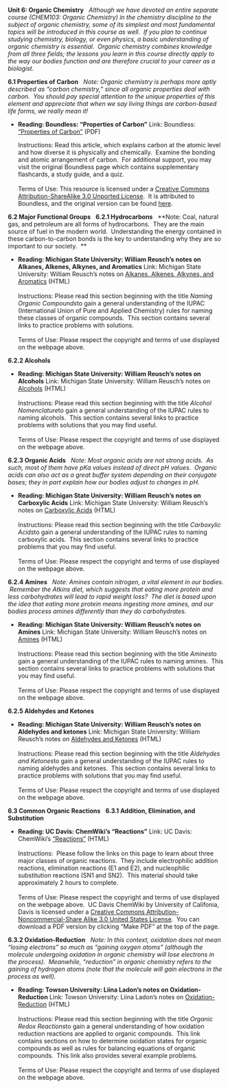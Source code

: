 **Unit 6: Organic Chemistry** <span id="6"></span> 
*Although we have devoted an entire separate course (CHEM103: Organic
Chemistry) in the chemistry discipline to the subject of organic
chemistry, some of its simplest and most fundamental topics will be
introduced in this course as well.  If you plan to continue studying
chemistry, biology, or even physics, a basic understanding of organic
chemistry is essential.  Organic chemistry combines knowledge from all
three fields; the lessons you learn in this course directly apply to the
way our bodies function and are therefore crucial to your career as a
biologist.*

**6.1 Properties of Carbon** <span id="6.1"></span> 
*Note: Organic chemistry is perhaps more aptly described as “carbon
chemistry,” since all organic properties deal with carbon.  You should
pay special attention to the unique properties of this element and
appreciate that when we say living things are carbon-based life forms,
we really mean it!*

-   **Reading: Boundless: “Properties of Carbon”**
    Link: Boundless: [“Properties of
    Carbon”](http://www.saylor.org/site/wp-content/uploads/2013/03/Chem102-6.1-Properties-of-Carbon.pdf)
    (PDF)  
      
     Instructions: Read this article, which explains carbon at the
    atomic level and how diverse it is physically and chemically.
     Examine the bonding and atomic arrangement of carbon.  For
    additional support, you may visit the original Boundless page which
    contains supplementary flashcards, a study guide, and a quiz.  
        
     Terms of Use: This resource is licensed under a [Creative Commons
    Attribution-ShareAlike 3.0 Unported
    License](http://creativecommons.org/licenses/by-sa/3.0/).  It is
    attributed to Boundless, and the original version can be
    found [here](https://www.boundless.com/chemistry/nonmetallic-elements/carbon/properties-carbon/).

**6.2 Major Functional Groups** <span id="6.2"></span> 
**6.2.1 Hydrocarbons** <span id="6.2.1"></span> 
**Note: Coal, natural gas, and petroleum are all forms of hydrocarbons.
 They are the main source of fuel in the modern world.  Understanding
the energy contained in these carbon-to-carbon bonds is the key to
understanding why they are so important to our society.  **

-   **Reading: Michigan State University: William Reusch’s notes on
    Alkanes, Alkenes, Alkynes, and Aromatics**
    Link: Michigan State University: William Reusch’s notes on [Alkanes,
    Alkenes, Alkynes, and
    Aromatics](http://www2.chemistry.msu.edu/faculty/reusch/VirtTxtJml/nomen1.htm#nom1) (HTML)  
        
     Instructions: Please read this section beginning with the title
    *Naming Organic Compounds*to gain a general understanding of the
    IUPAC (International Union of Pure and Applied Chemistry) rules for
    naming these classes of organic compounds.  This section contains
    several links to practice problems with solutions.  
        
     Terms of Use: Please respect the copyright and terms of use
    displayed on the webpage above.

**6.2.2 Alcohols** <span id="6.2.2"></span> 
-   **Reading: Michigan State University: William Reusch’s notes on
    Alcohols**
    Link: Michigan State University: William Reusch’s notes on
    [Alcohols](http://www2.chemistry.msu.edu/faculty/reusch/VirtTxtJml/alcohol1.htm#alcnom) (HTML)  
        
     Instructions: Please read this section beginning with the title
    *Alcohol Nomenclature*to gain a general understanding of the IUPAC
    rules to naming alcohols.  This section contains several links to
    practice problems with solutions that you may find useful.  
        
     Terms of Use: Please respect the copyright and terms of use
    displayed on the webpage above.

**6.2.3 Organic Acids** <span id="6.2.3"></span> 
*Note: Most organic acids are not strong acids.  As such, most of them
have pKa values instead of direct pH values.  Organic acids can also act
as a great buffer system depending on their conjugate bases; they in
part explain how our bodies adjust to changes in pH.*

-   **Reading: Michigan State University: William Reusch’s notes on
    Carboxylic Acids**
    Link: Michigan State University: William Reusch’s notes on
    [Carboxylic
    Acids](http://www2.chemistry.msu.edu/faculty/reusch/VirtTxtJml/crbacid1.htm#crbacd1) (HTML)  
        
     Instructions: Please read this section beginning with the title
    *Carboxylic Acids*to gain a general understanding of the IUPAC rules
    to naming carboxylic acids.  This section contains several links to
    practice problems that you may find useful.  
        
     Terms of Use: Please respect the copyright and terms of use
    displayed on the webpage above.

**6.2.4 Amines** <span id="6.2.4"></span> 
*Note: Amines contain nitrogen, a vital element in our bodies.  Remember
the Atkins diet, which suggests that eating more protein and less
carbohydrates will lead to rapid weight loss?  The diet is based upon
the idea that eating more protein means ingesting more amines, and our
bodies process amines differently than they do carbohydrates.*

-   **Reading: Michigan State University: William Reusch’s notes on
    Amines**
    Link: Michigan State University: William Reusch’s notes on
    [Amines](http://www2.chemistry.msu.edu/faculty/reusch/VirtTxtJml/amine1.htm#aminom) (HTML)  
        
     Instructions: Please read this section beginning with the title
    *Amines*to gain a general understanding of the IUPAC rules to naming
    amines.  This section contains several links to practice problems
    with solutions that you may find useful.  
        
     Terms of Use: Please respect the copyright and terms of use
    displayed on the webpage above.

**6.2.5 Aldehydes and Ketones** <span id="6.2.5"></span> 
-   **Reading: Michigan State University: William Reusch’s notes on
    Aldehydes and ketones**
    Link: Michigan State University: William Reusch’s notes on
    [Aldehydes and
    Ketones](http://www2.chemistry.msu.edu/faculty/reusch/VirtTxtJml/aldket1.htm#aknom) (HTML)  
        
     Instructions: Please read this section beginning with the title
    *Aldehydes and Ketones*to gain a general understanding of the IUPAC
    rules to naming aldehydes and ketones.  This section contains
    several links to practice problems with solutions that you may find
    useful.  
        
     Terms of Use: Please respect the copyright and terms of use
    displayed on the webpage above.

**6.3 Common Organic Reactions** <span id="6.3"></span> 
**6.3.1 Addition, Elimination, and Substitution** <span
id="6.3.1"></span> 
-   **Reading: UC Davis: ChemWiki’s “Reactions”**
    Link: UC Davis: ChemWiki’s
    [“Reactions”](http://chemwiki.ucdavis.edu/Organic_Chemistry/Reactions)
    (HTML)  
        
     Instructions:  Please follow the links on this page to learn about
    three major classes of organic reactions.  They include
    electrophilic addition reactions, elimination reactions (E1 and E2),
    and nucleophilic substitution reactions (SN1 and SN2).  This
    material should take approximately 2 hours to complete.  
        
     Terms of Use: Please respect the copyright and terms of use
    displayed on the webpage above.  UC Davis ChemWiki by University of
    Califonia, Davis is licensed under a [Creative Commons
    Attribution-Noncommercial-Share Alike 3.0 United States
    License](http://creativecommons.org/licenses/by-nc-sa/3.0/us/).  You
    can download a PDF version by clicking “Make PDF” at the top of the
    page.

**6.3.2 Oxidation-Reduction** <span id="6.3.2"></span> 
*Note: In this context, oxidation does not mean “losing electrons” so
much as “gaining oxygen atoms” (although the molecule undergoing
oxidation in organic chemistry will lose electrons in the process).
 Meanwhile, “reduction” in organic chemistry refers to the gaining of
hydrogen atoms (note that the molecule will gain electrons in the
process as well).*

-   **Reading: Towson University: Liina Ladon’s notes on
    Oxidation-Reduction**
    Link: Towson University: Liina Ladon’s notes on
    [Oxidation-Reduction](http://pages.towson.edu/ladon/orgrxs/reagent/redox.htm) (HTML)  
        
     Instructions: Please read this section beginning with the title
    *Organic Redox Reactions*to gain a general understanding of how
    oxidation reduction reactions are applied to organic compounds.
     This link contains sections on how to determine oxidation states
    for organic compounds as well as rules for balancing equations of
    organic compounds.  This link also provides several example
    problems.  
        
     Terms of Use: Please respect the copyright and terms of use
    displayed on the webpage above.


